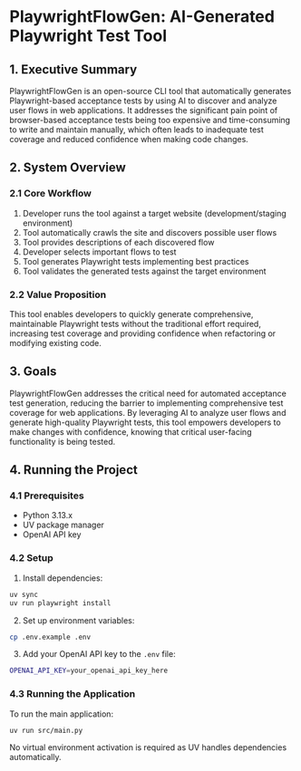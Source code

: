 # PlaywrightFlowGen: AI-Generated Playwright Test Tool

## 1. Executive Summary

PlaywrightFlowGen is an open-source CLI tool that automatically generates Playwright-based acceptance tests by using AI to discover and analyze user flows in web applications. It addresses the significant pain point of browser-based acceptance tests being too expensive and time-consuming to write and maintain manually, which often leads to inadequate test coverage and reduced confidence when making code changes.

## 2. System Overview

### 2.1 Core Workflow

1. Developer runs the tool against a target website (development/staging environment)
2. Tool automatically crawls the site and discovers possible user flows
3. Tool provides descriptions of each discovered flow
4. Developer selects important flows to test
5. Tool generates Playwright tests implementing best practices
6. Tool validates the generated tests against the target environment

### 2.2 Value Proposition

This tool enables developers to quickly generate comprehensive, maintainable Playwright tests without the traditional effort required, increasing test coverage and providing confidence when refactoring or modifying existing code.

## 3. Goals

PlaywrightFlowGen addresses the critical need for automated acceptance test generation, reducing the barrier to implementing comprehensive test coverage for web applications. By leveraging AI to analyze user flows and generate high-quality Playwright tests, this tool empowers developers to make changes with confidence, knowing that critical user-facing functionality is being tested.

## 4. Running the Project

### 4.1 Prerequisites

- Python 3.13.x
- UV package manager
- OpenAI API key

### 4.2 Setup

1. Install dependencies:
```bash
uv sync
uv run playwright install
```

2. Set up environment variables:
```bash
cp .env.example .env
```

3. Add your OpenAI API key to the `.env` file:
```bash
OPENAI_API_KEY=your_openai_api_key_here
```

### 4.3 Running the Application

To run the main application:

```bash
uv run src/main.py
```

No virtual environment activation is required as UV handles dependencies automatically.